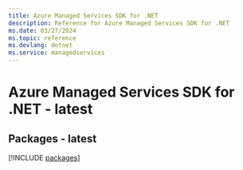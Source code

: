 ```yaml
---
title: Azure Managed Services SDK for .NET
description: Reference for Azure Managed Services SDK for .NET
ms.date: 03/27/2024
ms.topic: reference
ms.devlang: dotnet
ms.service: managedservices
---
```

# Azure Managed Services SDK for .NET - latest
## Packages - latest
[!INCLUDE [packages](managed-services-index.md)]